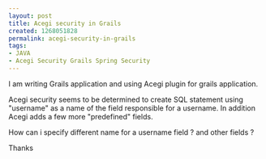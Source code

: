 ```yaml
---
layout: post
title: Acegi security in Grails
created: 1268051828
permalink: acegi-security-in-grails
tags:
- JAVA
- Acegi Security Grails Spring Security
---
```

<p>I am writing Grails application and using Acegi plugin for grails application.</p>
<p>Acegi security seems to be determined to create SQL statement using &quot;username&quot; as a name of the field responsible for a username. In addition Acegi adds a few more &quot;predefined&quot; fields.</p>
<p>How can i specify different name for a username field ? and other fields ?</p>
<p>Thanks</p>
